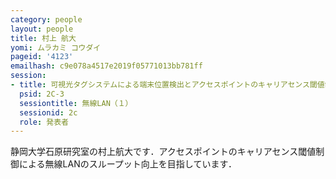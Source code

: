 ```yaml
---
category: people
layout: people
title: 村上 航大
yomi: ムラカミ コウダイ
pageid: '4123'
emailhash: c9e078a4517e2019f05771013bb781ff
session:
- title: 可視光タグシステムによる端末位置検出とアクセスポイントのキャリアセンス閾値制御による無線LANのスループット向上方法の基礎評価
  psid: 2C-3
  sessiontitle: 無線LAN（１）
  sessionid: 2c
  role: 発表者
---
```

静岡大学石原研究室の村上航大です．アクセスポイントのキャリアセンス閾値制御による無線LANのスループット向上を目指しています．